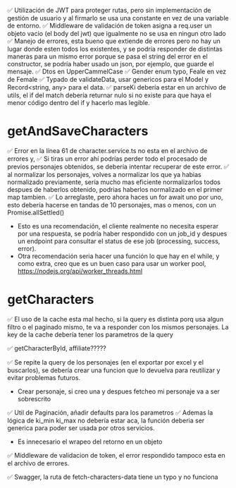 ✅ Utilización de JWT para proteger rutas, pero sin implementación de gestión de usuario y al firmarlo se usa una constante en vez de una variable de entorno.
✅ Middleware de validación de token asigna a req.user un objeto vacio (el body del jwt) que igualmente no se usa en ningun otro lado
✅ Manejo de errores, esta bueno que extiende de errores pero no hay un lugar donde esten todos los existentes, y se podría responder de distintas maneras para un mismo error porque se pasa el string del error en el constructor, se podría haber usado un json, por ejemplo, que guarde el mensaje.
✅ Dtos en UpperCammelCase
✅ Gender enum typo, Feale en vez de Female
✅ Typado de validateData, usar genericos para el Model y Record<string, any> para el data.
✅ parseKi debería estar en un archivo de utils, el if del match debería returnar nulo si no existe para que haya el menor código dentro del if y hacerlo mas legible.

# getAndSaveCharacters

✅ Error en la línea 61 de character.service.ts no esta en el archivo de errores y,
✅ Si tiras un error ahí podrías perder todo el procesado de previos personajes obtenidos, se debería intentar recuperar de este error.
✅ al normalizar los personajes, volves a normalizar los que ya habias normalizado previamente, sería mucho mas eficiente normalizarlos todos despues de haberlos obtenido, podrias haberlos normalizado en el primer map tambien.
✅ Lo arreglaste, pero ahora haces un for await uno por uno, esto debería hacerse en tandas de 10 personajes, mas o menos, con un Promise.allSettled()

- Esto es una recomendación, el cliente realmente no necesita esperar por una respuesta, se podría haber respondido con un job_id y despues un endpoint para consultar el status de ese job (processing, success, error).
- Otra recomendación seria hacer una función lo que hay en el while, y como extra, creo que es un buen caso para usar un worker pool, https://nodejs.org/api/worker_threads.html

# getCharacters

✅ El uso de la cache esta mal hecho, si la query es distinta porq usa algun filtro o el paginado mismo, te va a responder con los mismos personajes. La key de la cache debería tener los parametros de la query

✅ getCharacterById, affiliate?????

✅ Se repite la query de los personajes (en el exportar por excel y el buscarlos), se debería crear una funcion que lo devuelva para reutilizar y evitar problemas futuros.

- Crear personaje, si creo una y despues fetcheo mi personaje va a ser sobrescrito

✅ Util de Paginación, añadir defaults para los parametros
✅ Ademas la lógica de ki_min ki_max no debería estar aca, la función deberia ser generica para poder ser usada por otros servicios.

- Es innecesario el wrapeo del retorno en un objeto

✅ Middleware de validacion de token, el error respondido tampoco esta en el archivo de errores.

✅ Swagger, la ruta de fetch-characters-data tiene un typo y no funciona

<!-- / Verificar si el personaje ya existe en la base de datos
                const existingCharacter = await CharacterModel.findOne({
                    character_number: character.character_number,
                });

                // Si el character_number ya está en uso, obtener uno nuevo
                if (existingCharacter) {
                    character.character_number = await this.getNextCharacterNumber();
                }

                return CharacterModel.updateOne(
                    { character_number: character.character_number },
                    { $set: character },
                    { upsert: true }
                );
            }) -->

